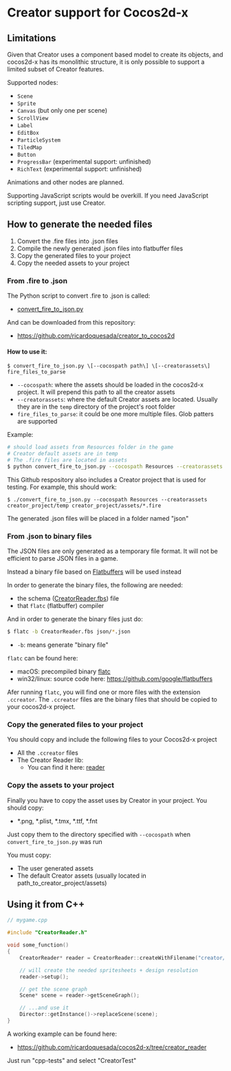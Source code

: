 # Creator support for Cocos2d-x

## Limitations

Given that Creator uses a component based model to create its objects, and
cocos2d-x has its monolithic structure, it is only possible to support a limited
subset of Creator features.

Supported nodes:

* `Scene`
* `Sprite`
* `Canvas` (but only one per scene)
* `ScrollView`
* `Label`
* `EditBox`
* `ParticleSystem`
* `TiledMap`
* `Button`
* `ProgressBar` (experimental support: unfinished)
* `RichText` (experimental support: unfinished)


Animations and other nodes are planned.

Supporting JavaScript scripts would be overkill. If you need JavaScript scripting
support, just use Creator.


## How to generate the needed files


1. Convert the .fire files into .json files
2. Compile the newly generated .json files into flatbuffer files
3. Copy the generated files to your project
4. Copy the needed assets to your project


### From .fire to .json

The Python script to convert .fire to .json is called:

* [convert_fire_to_json.py](https://github.com/ricardoquesada/creator_to_cocos2d/blob/master/convert_fire_to_json.py)

And can be downloaded from this repository:

* https://github.com/ricardoquesada/creator_to_cocos2d


#### How to use it:

`$ convert_fire_to_json.py \[--cocospath path\] \[--creatorassets\] fire_files_to_parse`

* `--cocospath`: where the assets should be loaded in the cocos2d-x project. It will prepend this path to all the creator assets
* `--creatorassets`: where the default Creator assets are located. Usually they are in the `temp` directory of the project's root folder
* `fire_files_to_parse`: it could be one more multiple files. Glob patters are supported

Example:

```sh
# should load assets from Resources folder in the game
# Creator default assets are in temp
# The .fire files are located in assets
$ python convert_fire_to_json.py --cocospath Resources --creatorassets temp assets/*.fire
```

This Github respository also includes a Creator project that is used for testing. For example, this should work:

```
$ ./convert_fire_to_json.py --cocospath Resources --creatorassets creator_project/temp creator_project/assets/*.fire
```

The generated .json files will be placed in a folder named "json"


### From .json to binary files

The JSON files are only generated as a temporary file format. It will not be efficient to parse JSON files
in a game.

Instead a binary file based on [Flatbuffers](https://google.github.io/flatbuffers/) will be used instead

In order to generate the binary files, the following are needed:

* the schema ([CreatorReader.fbs]()) file
* that `flatc` (flatbuffer) compiler

And in order to generate the binary files just do:

```sh
$ flatc -b CreatorReader.fbs json/*.json
```

* `-b`: means generate "binary file"

`flatc` can be found here:

* macOS: precompiled binary [flatc](https://github.com/ricardoquesada/creator_to_cocos2d/raw/master/bin/flatc)
* win32/linux: source code here: https://github.com/google/flatbuffers


Afer running `flatc`, you will find one or more files with the extension `.ccreator`. The `.ccreator` files are the binary files that 
should be copied to your cocos2d-x project.


### Copy the generated files to your project

You should copy and include the following files to your Cocos2d-x project

* All the `.ccreator` files
* The Creator Reader lib:
   * You can find it here: [reader](https://github.com/ricardoquesada/creator_to_cocos2d/tree/master/reader)


### Copy the assets to your project

Finally you have to copy the asset uses by Creator in your project. You should copy:

* *.png, *.plist, *.tmx, *.ttf, *.fnt

Just copy them to the directory specified with `--cocospath` when `convert_fire_to_json.py` was run

You must copy:

* The user generated assets
* The default Creator assets (usually located in path_to_creator_project/assets)


## Using it from C++

```c++
// mygame.cpp

#include "CreatorReader.h"

void some_function()
{
    CreatorReader* reader = CreatorReader::createWithFilename("creator/CreatorSprites.ccreator");

    // will create the needed spritesheets + design resolution
    reader->setup();

    // get the scene graph
    Scene* scene = reader->getSceneGraph();

    // ...and use it
    Director::getInstance()->replaceScene(scene);
}
```


A working example can be found here:

* https://github.com/ricardoquesada/cocos2d-x/tree/creator_reader

Just run "cpp-tests" and select "CreatorTest"
